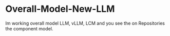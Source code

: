 # Overall-Model-New-LLM
Im working overall model LLM, vLLM, LCM and you see the on Repositories the component model.  
